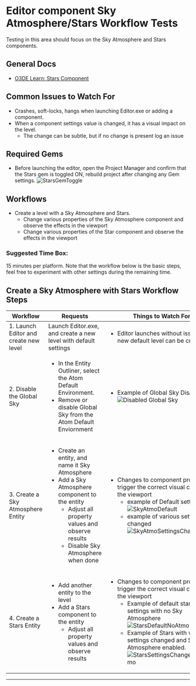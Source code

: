 # Editor component Sky Atmosphere/Stars Workflow Tests
Testing in this area should focus on the Sky Atmosphere and Stars components.

## **General Docs**
* [O3DE Learn: Stars Component](https://www.o3de.org/docs/user-guide/components/reference/atom/stars/)

## Common Issues to Watch For
 - Crashes, soft-locks, hangs when launching Editor.exe or adding a component.
 - When a component settings value is changed, it has a visual impact on the level. 
   - The change can be subtle, but if no change is present log an issue

## Required Gems
- Before launching the editor, open the Project Manager and confirm that the Stars gem is toggled ON, rebuild project after changing any Gem settings.
![StarsGemToggle](https://user-images.githubusercontent.com/41299597/213521028-08346558-d759-480d-903d-d26896340b6e.png)


## Workflows

- Create a level with a Sky Atmosphere and Stars. 
  - Change various properties of the Sky Atmosphere component and observe the effects in the viewport 
  - Change various properties of the Star component and observe the effects in the viewport 

### Suggested Time Box: 
15 minutes per platform. Note that the workflow below is the basic steps, feel free to experiment with other settings during the remaining time.



Create a Sky Atmosphere with Stars Workflow Steps
-------------------------------------

| Workflow                              | Requests                                                                                                                                                                                             | Things to Watch For                                                                                  |
|---------------------------------------|------------------------------------------------------------------------------------------------------------------------------------------------------------------------------------------------------|------------------------------------------------------------------------------------------------------|
| 1. Launch Editor and create new level | Launch Editor.exe, and create a new level with default settings                                                                                                                                      | <ul><li>Editor launches without issue, and new default level can be created </li></ul>               |
| 2. Disable the Global Sky             | <ul><li> In the Entity Outliner, select the Atom Default Environment. <li> Remove or disable Global Sky from the Atom Default Enviornment                                                            | <ul><li> Example of Global Sky Disabled: ![Disabled Global Sky](https://user-images.githubusercontent.com/41299597/213521115-92333155-5f3e-496e-ae70-a191d19ed5b3.png)  |
| 3. Create a Sky Atmosphere Entity     | <ul><li> Create an entity, and name it Sky Atmosphere <li> Add a Sky Atmosphere component to the entity <ul><li> Adjust all property values and observe results<li> Disable Sky Atmosphere when done | <ul><li>Changes to component properties trigger the correct visual change in the viewport <ul><li> example of Default settings ![SkyAtmoDefault](https://user-images.githubusercontent.com/41299597/213521445-f0324d8f-6190-48dc-a2d0-0f512ceba881.png) <li> example of various settings changed ![SkyAtmoSettingsChanged](https://user-images.githubusercontent.com/41299597/213521580-c26fcbde-ab22-4232-aa79-03f807cd37d8.png) </li><ul> |
| 4. Create a Stars Entity              | <ul><li> Add another entity to the level <li> Add a Stars component to the entity <ul><li> Adjust all property values and observe results    | <ul><li>Changes to component properties trigger the correct visual change in the viewport <ul><li> Example of default stars settings with no Sky Atmosphere ![StarsDefaultNoAtmo](https://user-images.githubusercontent.com/41299597/213521790-bc0faffa-d08f-4035-8a63-375d5a7a6791.png) <li> Example of Stars with various settings changed and Sky Atmosphere enabled.![StarsSettingsChangedWithAtmo](https://user-images.githubusercontent.com/41299597/213521954-31f2cb04-e5f7-4585-b820-a54e0d84040c.png) </li><ul>  |
---




